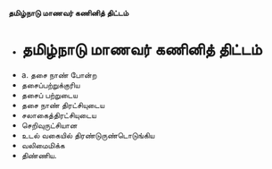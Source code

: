 **தமிழ்நாடு மாணவர் கணினித் திட்டம்**
- # தமிழ்நாடு மாணவர் கணினித் திட்டம்
- a. தசை நாண் போன்ற
- தசைப்பற்றுக்குரிய
- தசைப் பற்றுடைய
- தசை நாண் திரட்சியுடைய
- சலாகைத்திரட்சியுடைய
- செறிவுருட்சியான
- உடல் வகையில் திரண்டுருண்டொடுங்கிய
- வலிமைமிக்க
- திண்ணிய.

